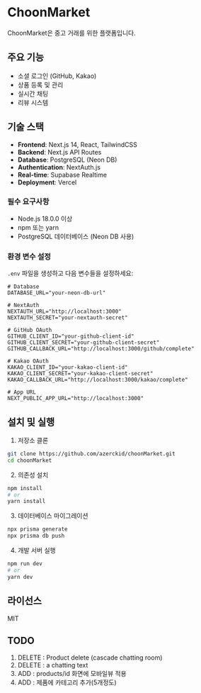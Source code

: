# ChoonMarket

ChoonMarket은 중고 거래를 위한 플랫폼입니다.

## 주요 기능

- 소셜 로그인 (GitHub, Kakao)
- 상품 등록 및 관리
- 실시간 채팅
- 리뷰 시스템

## 기술 스택

- **Frontend**: Next.js 14, React, TailwindCSS
- **Backend**: Next.js API Routes
- **Database**: PostgreSQL (Neon DB)
- **Authentication**: NextAuth.js
- **Real-time**: Supabase Realtime
- **Deployment**: Vercel

### 필수 요구사항

- Node.js 18.0.0 이상
- npm 또는 yarn
- PostgreSQL 데이터베이스 (Neon DB 사용)

### 환경 변수 설정

`.env` 파일을 생성하고 다음 변수들을 설정하세요:

```env
# Database
DATABASE_URL="your-neon-db-url"

# NextAuth
NEXTAUTH_URL="http://localhost:3000"
NEXTAUTH_SECRET="your-nextauth-secret"

# GitHub OAuth
GITHUB_CLIENT_ID="your-github-client-id"
GITHUB_CLIENT_SECRET="your-github-client-secret"
GITHUB_CALLBACK_URL="http://localhost:3000/github/complete"

# Kakao OAuth
KAKAO_CLIENT_ID="your-kakao-client-id"
KAKAO_CLIENT_SECRET="your-kakao-client-secret"
KAKAO_CALLBACK_URL="http://localhost:3000/kakao/complete"

# App URL
NEXT_PUBLIC_APP_URL="http://localhost:3000"
```

## 설치 및 실행

1. 저장소 클론
```bash
git clone https://github.com/azerckid/choonMarket.git
cd choonMarket
```

2. 의존성 설치
```bash
npm install
# or
yarn install
```

3. 데이터베이스 마이그레이션
```bash
npx prisma generate
npx prisma db push
```

4. 개발 서버 실행
```bash
npm run dev
# or
yarn dev
```

## 라이선스

MIT

## TODO

1. DELETE : Product delete (cascade chatting room)
2. DELETE : a chatting text 
3. ADD : products/id 화면에 모바일뷰 적용
4. ADD : 제품에 카테고리 추가(5개정도)

